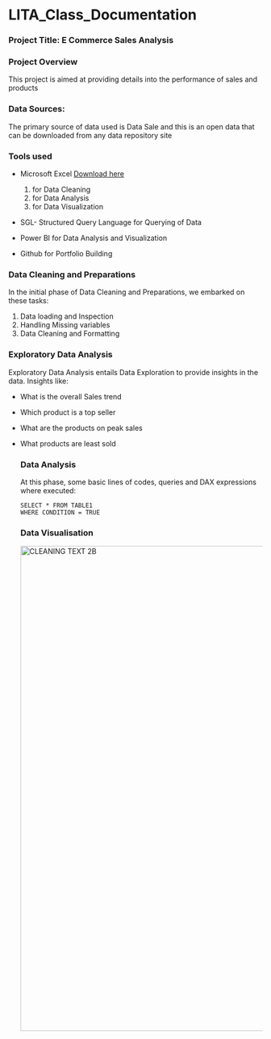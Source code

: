 # LITA_Class_Documentation

### Project Title: E Commerce Sales Analysis

### Project Overview

This project is aimed at providing details into the performance of sales and products

### Data Sources:

The primary source of data used is Data Sale and this is an open data that can be downloaded from any data repository site
### Tools used
- Microsoft Excel [Download here](https://microsoftexcel.com)
   1. for Data Cleaning
   2. for Data Analysis
   3. for Data Visualization
- SGL- Structured Query Language for Querying of Data
  
- Power BI for Data Analysis and Visualization
- Github for Portfolio Building

### Data Cleaning and Preparations

In the initial phase of Data Cleaning and Preparations, we embarked on these tasks:
 1. Data loading and Inspection
 2. Handling Missing variables
 3. Data Cleaning and Formatting

### Exploratory Data Analysis

Exploratory Data Analysis entails Data Exploration to provide insights in the data. Insights like:
- What is the overall Sales trend
- Which product is a top seller
- What are the products on peak sales
- What products are least sold

  ### Data Analysis

  At this phase, some basic lines of codes, queries and DAX expressions where executed:

  ```SGL
  SELECT * FROM TABLE1
  WHERE CONDITION = TRUE
  ```

  ### Data Visualisation

  <img width="960" alt="CLEANING TEXT 2B" src="https://github.com/user-attachments/assets/d9a20f7b-10a9-4032-ba41-922e187218dc">
  

